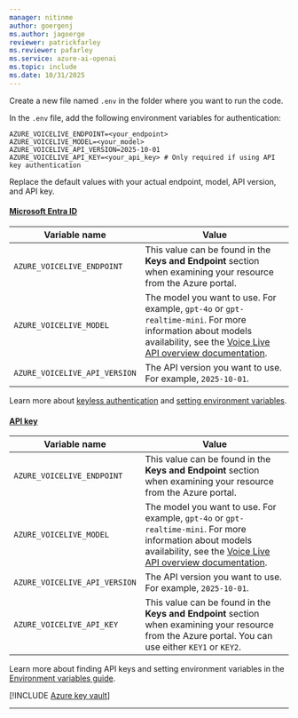 ```yaml
---
manager: nitinme
author: goergenj
ms.author: jagoerge
reviewer: patrickfarley
ms.reviewer: pafarley
ms.service: azure-ai-openai
ms.topic: include
ms.date: 10/31/2025
---
```


Create a new file named `.env` in the folder where you want to run the code. 

In the `.env` file, add the following environment variables for authentication:

```plaintext
AZURE_VOICELIVE_ENDPOINT=<your_endpoint>
AZURE_VOICELIVE_MODEL=<your_model>
AZURE_VOICELIVE_API_VERSION=2025-10-01
AZURE_VOICELIVE_API_KEY=<your_api_key> # Only required if using API key authentication
```

Replace the default values with your actual endpoint, model, API version, and API key.

#### [Microsoft Entra ID](#tab/keyless)

|Variable name | Value |
|--------------------------|-------------|
| `AZURE_VOICELIVE_ENDPOINT` | This value can be found in the **Keys and Endpoint** section when examining your resource from the Azure portal. |
| `AZURE_VOICELIVE_MODEL` | The model you want to use. For example, `gpt-4o` or `gpt-realtime-mini`. For more information about models availability, see the [Voice Live API overview documentation](../../../voice-live.md). |
| `AZURE_VOICELIVE_API_VERSION`| The API version you want to use. For example, `2025-10-01`. |

Learn more about [keyless authentication](/azure/ai-services/authentication) and [setting environment variables](/azure/ai-services/cognitive-services-environment-variables).

#### [API key](#tab/api-key)

|Variable name | Value |
|--------------------------|-------------|
| `AZURE_VOICELIVE_ENDPOINT` | This value can be found in the **Keys and Endpoint** section when examining your resource from the Azure portal. |
| `AZURE_VOICELIVE_MODEL` | The model you want to use. For example, `gpt-4o` or `gpt-realtime-mini`. For more information about models availability, see the [Voice Live API overview documentation](../../../voice-live.md). |
| `AZURE_VOICELIVE_API_VERSION`| The API version you want to use. For example, `2025-10-01`. |
| `AZURE_VOICELIVE_API_KEY` | This value can be found in the **Keys and Endpoint** section when examining your resource from the Azure portal. You can use either `KEY1` or `KEY2`.|

Learn more about finding API keys and setting environment variables in the [Environment variables guide](/azure/ai-services/cognitive-services-environment-variables).

[!INCLUDE [Azure key vault](~/reusable-content/ce-skilling/azure/includes/ai-services/security/azure-key-vault.md)]

---

